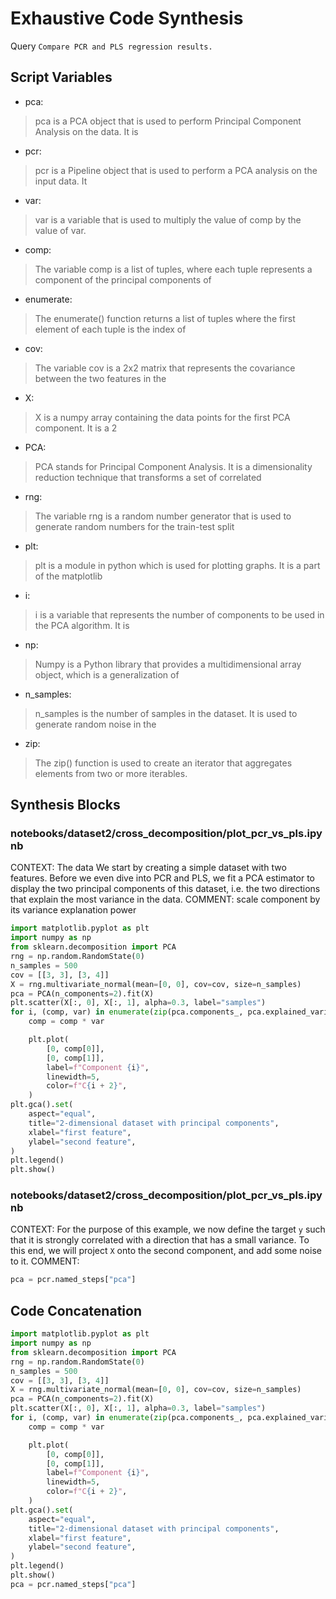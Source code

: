 # Exhaustive Code Synthesis
Query `Compare PCR and PLS regression results.`
## Script Variables
- pca:<br>
>pca is a PCA object that is used to perform Principal Component Analysis on the data. It is
- pcr:<br>
>pcr is a Pipeline object that is used to perform a PCA analysis on the input data. It
- var:<br>
>var is a variable that is used to multiply the value of comp by the value of var.
- comp:<br>
>The variable comp is a list of tuples, where each tuple represents a component of the principal components of
- enumerate:<br>
>The enumerate() function returns a list of tuples where the first element of each tuple is the index of
- cov:<br>
>The variable cov is a 2x2 matrix that represents the covariance between the two features in the
- X:<br>
>X is a numpy array containing the data points for the first PCA component. It is a 2
- PCA:<br>
>PCA stands for Principal Component Analysis. It is a dimensionality reduction technique that transforms a set of correlated
- rng:<br>
>The variable rng is a random number generator that is used to generate random numbers for the train-test split
- plt:<br>
>plt is a module in python which is used for plotting graphs. It is a part of the matplotlib
- i:<br>
>i is a variable that represents the number of components to be used in the PCA algorithm. It is
- np:<br>
>Numpy is a Python library that provides a multidimensional array object, which is a generalization of
- n_samples:<br>
>n_samples is the number of samples in the dataset. It is used to generate random noise in the
- zip:<br>
>The zip() function is used to create an iterator that aggregates elements from two or more iterables.
## Synthesis Blocks
### notebooks/dataset2/cross_decomposition/plot_pcr_vs_pls.ipynb
CONTEXT:  The data  We start by creating a simple dataset with two features. Before we even dive into PCR and PLS, we fit a PCA estimator to display
the two principal components of this dataset, i.e. the two directions that explain the most variance in the data.   COMMENT: scale component by its
variance explanation power
```python
import matplotlib.pyplot as plt
import numpy as np
from sklearn.decomposition import PCA
rng = np.random.RandomState(0)
n_samples = 500
cov = [[3, 3], [3, 4]]
X = rng.multivariate_normal(mean=[0, 0], cov=cov, size=n_samples)
pca = PCA(n_components=2).fit(X)
plt.scatter(X[:, 0], X[:, 1], alpha=0.3, label="samples")
for i, (comp, var) in enumerate(zip(pca.components_, pca.explained_variance_)):
    comp = comp * var

    plt.plot(
        [0, comp[0]],
        [0, comp[1]],
        label=f"Component {i}",
        linewidth=5,
        color=f"C{i + 2}",
    )
plt.gca().set(
    aspect="equal",
    title="2-dimensional dataset with principal components",
    xlabel="first feature",
    ylabel="second feature",
)
plt.legend()
plt.show()
```

### notebooks/dataset2/cross_decomposition/plot_pcr_vs_pls.ipynb
CONTEXT: For the purpose of this example, we now define the target `y` such that it is strongly correlated with a direction that has a small variance.
To this end, we will project `X` onto the second component, and add some noise to it.   COMMENT:
```python
pca = pcr.named_steps["pca"]
```

## Code Concatenation
```python
import matplotlib.pyplot as plt
import numpy as np
from sklearn.decomposition import PCA
rng = np.random.RandomState(0)
n_samples = 500
cov = [[3, 3], [3, 4]]
X = rng.multivariate_normal(mean=[0, 0], cov=cov, size=n_samples)
pca = PCA(n_components=2).fit(X)
plt.scatter(X[:, 0], X[:, 1], alpha=0.3, label="samples")
for i, (comp, var) in enumerate(zip(pca.components_, pca.explained_variance_)):
    comp = comp * var

    plt.plot(
        [0, comp[0]],
        [0, comp[1]],
        label=f"Component {i}",
        linewidth=5,
        color=f"C{i + 2}",
    )
plt.gca().set(
    aspect="equal",
    title="2-dimensional dataset with principal components",
    xlabel="first feature",
    ylabel="second feature",
)
plt.legend()
plt.show()
pca = pcr.named_steps["pca"]
```
